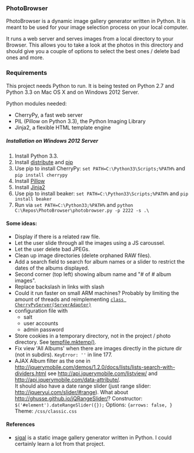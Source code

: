 ### PhotoBrowser

PhotoBrowser is a dynamic image gallery generator
written in Python. It is meant to be used for your
image selection process on your local computer.

It runs a web server and serves images from a
local directory to your Browser. This allows
you to take a look at the photos in this directory
and should give you a couple of options to
select the best ones / delete bad ones and more.

### Requirements

This project needs Python to run. It is being tested on Python 2.7 and Python 3.3 on Mac OS X and on Windows 2012 Server.

Python modules needed:

* CherryPy, a fast web server
* PIL (Pillow on Python 3.3), the Python Imaging Library
* Jinja2, a flexible HTML template engine

##### Installation on Windows 2012 Server

1. Install Python 3.3.
2. Install [distribute](http://www.lfd.uci.edu/~gohlke/pythonlibs/#distribute) and [pip](http://www.lfd.uci.edu/~gohlke/pythonlibs/#pip)
3. Use pip to install CherryPy: `set PATH=C:\Python33\Scripts;%PATH%` and `pip install cherrypy`
4. Install [Pillow](http://www.lfd.uci.edu/~gohlke/pythonlibs/#pil)
5. Install [Jinja2](http://www.lfd.uci.edu/~gohlke/pythonlibs/#jinja2)
6. Use pip to install beaker: `set PATH=C:\Python33\Scripts;%PATH%` and `pip install beaker`
7. Run via `set PATH=C:\Python33;%PATH%` and `python C:\Repos\PhotoBrowser\photobrowser.py -p 2222 -s .\`

#### Some ideas:

* Display if there is a related raw file.
* Let the user slide through all the images using a JS caroussel.
* Let the user delete bad JPEGs.
* Clean up image directories (delete orphaned RAW files).
* Add a search field to search for album names or a slider to restrict the dates of the albums displayed.
* Second corner (top left) showing album name and  "# of # album images".
* Replace backslash in links with slash
* Could it run faster on small ARM machines?
  Probably by limiting the amount of threads and reimplementing
  [`class CherryPyServer(ServerAdapter)`](https://github.com/defnull/bottle/blob/master/bottle.py#L2509)
* configuration file with
  * salt
  * user accounts
  * admin password
* Store cookies in a temporary directory, not in the project / photo directory.
  See [tempfile.mktemp()](http://docs.python.org/2/library/tempfile.html#tempfile.mktemp).
* Fix view 'All Albums' when there are images directly in the picture dir (not in subdirs).
  `KeyError: ''` in line 177.
* AJAX Album filter as the one in
  <http://jquerymobile.com/demos/1.2.0/docs/lists/lists-search-with-dividers.html>
  see <http://api.jquerymobile.com/listview/>
  and <http://api.jquerymobile.com/data-attribute/>.  
  It should also have a date range slider (just range slider: <http://jqueryui.com/slider/#range>).
  What about <http://ghusse.github.io/jQRangeSlider/>?
  Constructor: `$('#element').dateRangeSlider({});`
  Options: `{arrows: false, }`
  Theme: `/css/classic.css`

#### References

* [sigal](http://sigal.saimon.org) is a static image gallery generator written in Python. I could certainly learn a lot from that project.

